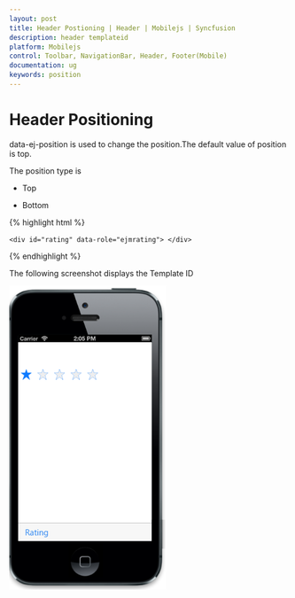 ```yaml
---
layout: post
title: Header Postioning | Header | Mobilejs | Syncfusion
description: header templateid
platform: Mobilejs
control: Toolbar, NavigationBar, Header, Footer(Mobile)
documentation: ug
keywords: position
---
```


# Header Positioning

data-ej-position is used to change the position.The default value of position is top.

The position type is

* Top

* Bottom

{% highlight html %}

<div id="header_sample" data-role="ejmheader" data-ej-t="template"> </div>

<div id="template" class="temp">

	<div id="rating" data-role="ejmrating"> </div>

</div>

{% endhighlight %}

The following screenshot displays the Template ID

![](Header-Positioning-images/header-positioning-img1.png)